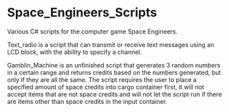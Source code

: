# Space_Engineers_Scripts
Various C# scripts for the computer game Space Engineers.

Text_radio is a script that can transmit or receive text messages using an LCD block, with the ability to specify a channel.

Gamblin_Machine is an unfinished script that generates 3 random numbers in a certain range and returns credits based on the numbers generated,
but only if they are all the same. The script requires the user to place a specified amount of space credits into cargo container first, it will
not accept items that are not space credits and will not let the script run if there are items other than space credits in the input container.
